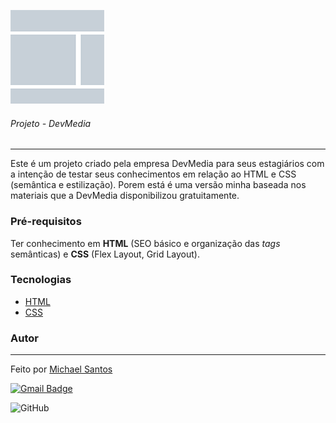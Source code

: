 ![logo](./imagens/layout.png)
###### Projeto - DevMedia
________________________________________________________________________________________________________________________________________________
Este é um projeto criado pela empresa DevMedia para seus estagiários com a intenção de testar seus conhecimentos em relação ao HTML e CSS (semântica e estilização). Porem está é uma versão minha baseada nos materiais que a DevMedia disponibilizou gratuitamente.

### Pré-requisitos

Ter conhecimento em **HTML** (SEO básico e organização das *tags* semânticas) e **CSS** (Flex Layout, Grid Layout).

### Tecnologias

- [HTML](https://www.w3schools.com/html/)
- [CSS](https://www.w3schools.com/css/default.asp)

### Autor
________________________________________________________________________________________________________________________________________________

Feito por [Michael Santos](https://github.com/michael-santos-gith)

[![Gmail Badge](https://img.shields.io/badge/-maiconxandroid@gmail.com-c14438?style=flat-square&logo=Gmail&logoColor=white&link=mailto:maiconxandroid@gmail.com)](mailto:maiconxandroid@gmail.com)

![GitHub](https://img.shields.io/github/license/michael-santos-gith/projeto-layout-devmedia?color=informational&label=LICENSE&logo=MIT&logoColor=MIT&style=for-the-badge)